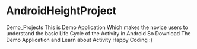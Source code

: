 # AndroidHeightProject
Demo_Projects
This is Demo Application Which makes the novice users to understand the basic 
Life Cycle of the Activity in Android 
So Download The Demo Application and Learn about Activity 
Happy Coding :)
